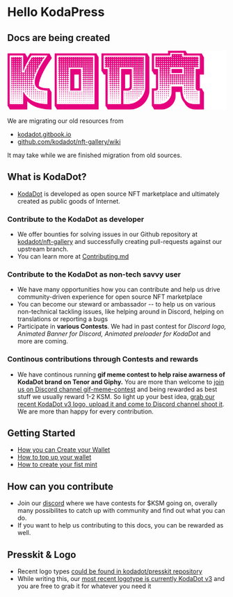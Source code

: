 # Hello KodaPress

## Docs are being created

![KodaDot_logo_v3](./assets/KODA_v3.png)

We are migrating our old resources from 
- [kodadot.gitbook.io](https://kodadot.gitbook.io)
- [github.com/kodadot/nft-gallery/wiki](https://github.com/kodadot/nft-gallery/wiki)

It may take while we are finished migration from old sources.

## What is KodaDot?

- [KodaDot](https://kodadot.xyz) is developed as open source NFT marketplace and ultimately created as public goods of Internet.

### Contribute to the KodaDot as developer
- We offer bounties for solving issues in our Github repository at [kodadot/nft-gallery](https://github.com/kodadot/nft-gallery/issues/) and successfully creating pull-requests against our upstream branch.
- You can learn more at [Contributing.md](https://github.com/kodadot/nft-gallery/blob/main/CONTRIBUTING.md)
 
### Contribute to the KodaDot as non-tech savvy user
- We have many opportunities how you can contribute and help us drive community-driven experience for open source NFT marketplace
- You can become our steward or ambassador -- to help us on various non-technical tackling issues, like helping around in Discord, helping on translations or reporting a bugs
- Participate in **various Contests**. We had in past contest for _Discord logo, Animated Banner for Discord, Animated preloader for KodaDot_ and more are coming. 

### Continous contributions through Contests and rewards 
- We have continous running **gif meme contest to help raise awarness of KodaDot brand on Tenor and Giphy.** You are more than welcome to [join us on Discord channel gif-meme-contest](https://discord.gg/KuP922NbVM) and being rewarded as best stuff we usually reward 1-2 KSM. So light up your best idea, [grab our recent KodaDot v3 logo, upload it and come to Discord channel shoot it](https://github.com/kodadot/kodadot-presskit/tree/main/v3). We are more than happy for every contribution.


## Getting Started
- [How you can Create your Wallet](how_to_create_wallet.md)
- [How to top up your wallet](how_to_top_up_wallet.md)
- [How to create your fist mint](minting.md)


## How can you contribute
- Join our [discord](https://discord.gg/kodadot) where we have contests for $KSM going on, overally many possibilites to catch up with community and find out what you can do.
- If you want to help us contributing to this docs, you can be rewarded as well.

## Presskit & Logo
- Recent logo types [could be found in kodadot/presskit repository](https://github.com/kodadot/kodadot-presskit)
- While writing this, our [most recent logotype is currently KodaDot v3](https://github.com/kodadot/kodadot-presskit/tree/main/v3) and you are free to grab it for whatever you need it




